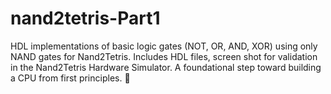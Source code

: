 # nand2tetris-Part1
HDL implementations of basic logic gates (NOT, OR, AND, XOR) using only NAND gates for Nand2Tetris. Includes HDL files, screen shot  for validation in the Nand2Tetris Hardware Simulator. A foundational step toward building a CPU from first principles. 🚀

